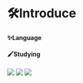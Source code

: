 # 🛠️Introduce

#### ✨Language

#### 🖌Studying
<img src= "https://img.shields.io/badge/Python-3776AB?style=flat-square&logo=python&logoColor=white"/> <img src= "https://img.shields.io/badge/fastapi-009688?style=flat-square&logo=fastapi&logoColor=white"/>
<img src= "https://img.shields.io/badge/googlecloud-4285F4?style=flat-square&logo=googlecloud&logoColor=white"/>

